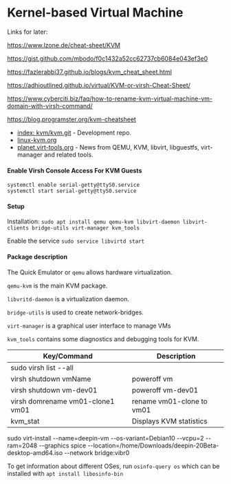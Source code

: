 # Kernel-based Virtual Machine

Links for later:


https://www.lzone.de/cheat-sheet/KVM

https://gist.github.com/mbodo/f0c1432a52cc62737cb6084e043ef3e0

https://fazlerabbi37.github.io/blogs/kvm_cheat_sheet.html

https://adhioutlined.github.io/virtual/KVM-or-virsh-Cheat-Sheet/

https://www.cyberciti.biz/faq/how-to-rename-kvm-virtual-machine-vm-domain-with-virsh-command/

https://blog.programster.org/kvm-cheatsheet

- [index: kvm/kvm.git](https://git.kernel.org/pub/scm/virt/kvm/kvm.git) - Development repo.
- [linux-kvm.org](https://www.linux-kvm.org/page/Main_Page)
- [planet.virt-tools.org](https://planet.virt-tools.org/) - News from QEMU, KVM, libvirt, libguestfs, virt-manager and related tools.

#### Enable Virsh Console Access For KVM Guests
````
systemctl enable serial-getty@ttyS0.service
systemctl start serial-getty@ttyS0.service
````

#### Setup
Installation: `sudo apt install qemu qemu-kvm libvirt-daemon libvirt-clients bridge-utils virt-manager kvm_tools`

Enable the service `sudo service libvirtd start`

#### Package description

The Quick Emulator or `qemu` allows hardware virtualization.

`qemu-kvm` is the main KVM package.

`libvritd-daemon` is a virtualization daemon.

`bridge-utils` is used to create network-bridges.

`virt-manager` is a graphical user interface to manage VMs

`kvm_tools` contains some diagnostics and debugging tools for KVM.

| Key/Command | Description |
| ----------- | ----------- |
| sudo virsh list --all |
| virsh shutdown vmName | poweroff vm |
| virsh shutdown vm-dev01 | poweroff vm-dev01 |
| virsh domrename vm01-clone1 vm01 | rename vm01-clone to vm01
| kvm_stat | Displays KVM statistics |


sudo virt-install --name=deepin-vm --os-variant=Debian10 --vcpu=2 --ram=2048 --graphics spice --location=/home/Downloads/deepin-20Beta-desktop-amd64.iso --network bridge:vibr0 

To get information about different OSes, run `osinfo-query os` which can be installed with `apt install libosinfo-bin`





